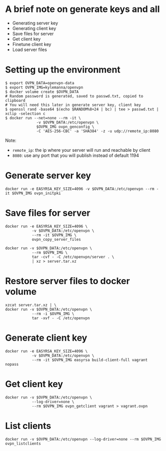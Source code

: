 A brief note on generate keys and all
=====================================
* Generating server key
* Generating client key
* Save files for server
* Get client key
* Finetune client key
* Load server files

Setting up the environment
==========================
```
$ export OVPN_DATA=openvpn-data
$ export OVPN_IMG=kylemanna/openvpn
$ docker volume create $OVPN_DATA
# Random password is generated, saved to passwd.txt, copied to clipboard
# You will need this later in generate server key, client key
$ openssl rand -base64 $(echo $RANDOM%8+24 | bc) | tee > passwd.txt | xclip -selection c
$ docker run --net=none --rm -it \
              -v $OVPN_DATA:/etc/openvpn \
              $OVPN_IMG ovpn_genconfig \
              -C 'AES-256-CBC' -a 'SHA384' -z -u udp://remote_ip:8080
```
Note:
* `remote_ip`: the ip where your server will run and reachable by client
* `8080`: use any port that you will publish instead of default 1194

Generate server key
===================
```
docker run -e EASYRSA_KEY_SIZE=4096 -v $OVPN_DATA:/etc/openvpn --rm -it $OVPN_IMG ovpn_initpki
```


Save files for server
=====================
```
docker run -e EASYRSA_KEY_SIZE=4096 \
            -v $OVPN_DATA:/etc/openvpn \
            --rm -it $OVPN_IMG \
            ovpn_copy_server_files

docker run -v $OVPN_DATA:/etc/openvpn \
            --rm $OVPN_IMG \
            tar -cvf - -C /etc/openvpn/server . \
            | xz > server.tar.xz

```

Restore server files to docker volume
=====================================
```
xzcat server.tar.xz | \
docker run -v $OVPN_DATA:/etc/openvpn \
            --rm -i $OVPN_IMG \
            tar -xvf - -C /etc/openvpn
```

Generate client key
===================
```
docker run -e EASYRSA_KEY_SIZE=4096 \
            -v $OVPN_DATA:/etc/openvpn \
            --rm -it $OVPN_IMG easyrsa build-client-full vagrant nopass
```

Get client key
==============
```
docker run -v $OVPN_DATA:/etc/openvpn \
            --log-driver=none \
            --rm $OVPN_IMG ovpn_getclient vagrant > vagrant.ovpn
```

List clients
============
```
docker run -v $OVPN_DATA:/etc/openvpn --log-driver=none --rm $OVPN_IMG ovpn_listclients
```
